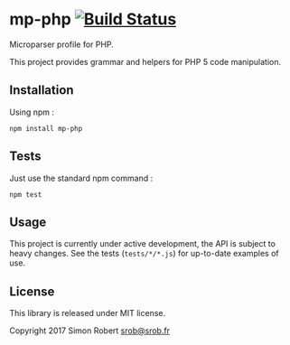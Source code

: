 # mp-php [![Build Status](https://travis-ci.org/srobfr/mp-php.svg?branch=master)](https://travis-ci.org/srobfr/mp-php)

Microparser profile for PHP.

This project provides grammar and helpers for PHP 5 code manipulation.

## Installation

Using npm :

    npm install mp-php

## Tests

Just use the standard npm command :

    npm test

## Usage

This project is currently under active development, the API is subject to heavy changes.
See the tests (`tests/*/*.js`) for up-to-date examples of use.

## License

This library is released under MIT license.

Copyright 2017 Simon Robert <srob@srob.fr>
